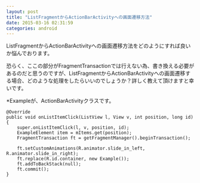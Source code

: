 ```yaml
---
layout: post
title: "ListFragmentからActionBarActivityへの画面遷移方法"
date: 2015-03-16 02:31:59
categories: android
---
```

<p>ListFragmentからActionBarActivityへの画面遷移方法をどのようにすれば良いか悩んでおります。</p>

<p>恐らく、ここの部分がFragmentTransactionでは行えない為、書き換える必要があるのだと思うのですが、ListFragmentからActionBarActivityへの画面遷移する場合、どのような処理をしたらいいのでしょうか？詳しく教えて頂けますと幸いです。</p>

<p>*Exampleが、ActionBarActivityクラスです。</p>

<pre><code>@Override
public void onListItemClick(ListView l, View v, int position, long id) {
    super.onListItemClick(l, v, position, id);
    ExampleElement item = mItems.get(position);
    FragmentTransaction ft = getFragmentManager().beginTransaction();

    ft.setCustomAnimations(R.animator.slide_in_left, R.animator.slide_in_right);
    ft.replace(R.id.container, new Example());
    ft.addToBackStack(null);
    ft.commit();
}
</code></pre>
